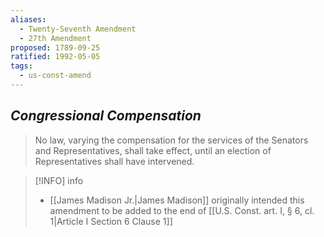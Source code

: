 ```yaml
---
aliases:
  - Twenty-Seventh Amendment
  - 27th Amendment
proposed: 1789-09-25
ratified: 1992-05-05
tags:
  - us-const-amend
---
```

## *Congressional Compensation*

> No law, varying the compensation for the services of the Senators and Representatives, shall take effect, until an election of Representatives shall have intervened.

> [!INFO] info
> - [[James Madison Jr.|James Madison]] originally intended this amendment to be added to the end of [[U.S. Const. art. I, § 6, cl. 1|Article I Section 6 Clause 1]]

